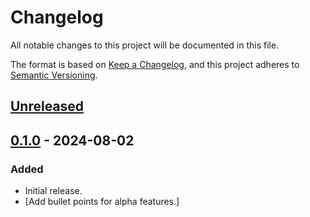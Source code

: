 # Changelog

All notable changes to this project will be documented in this file.

The format is based on [Keep a Changelog](https://keepachangelog.com/en/1.1.0/), and this project adheres to [Semantic Versioning](https://semver.org/spec/v2.0.0.html).

## [Unreleased]

## [0.1.0] - 2024-08-02

### Added

- Initial release.
- [Add bullet points for alpha features.]

[Unreleased]: https://github.com/focustense/FishingBuddy/compare/v0.1.0...HEAD
[0.1.0]: https://github.com/focustense/FishingBuddy/tree/v0.1.0
